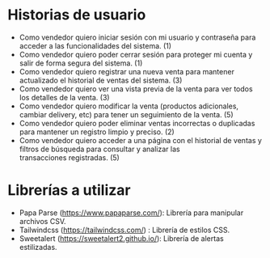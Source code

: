 # Historias de usuario

- Como vendedor quiero iniciar sesión con mi usuario y contraseña para acceder a las funcionalidades del sistema. (1)
- Como vendedor quiero poder cerrar sesión para proteger mi cuenta y salir de forma segura del sistema. (1)
- Como vendedor quiero registrar una nueva venta para mantener actualizado el historial de ventas del sistema. (3)
- Como vendedor quiero ver una vista previa de la venta para ver todos los detalles de la venta. (3)
- Como vendedor quiero modificar la venta (productos adicionales, cambiar delivery, etc) para tener un seguimiento de la venta. (5)
- Como vendedor quiero poder eliminar ventas incorrectas o duplicadas para mantener un registro limpio y preciso. (2)
- Como vendedor quiero acceder a una página con el historial de ventas y filtros de búsqueda para consultar y analizar las transacciones registradas. (5)

# Librerías a utilizar
- Papa Parse (https://www.papaparse.com/): Librería para manipular archivos CSV.
- Tailwindcss (https://tailwindcss.com/) : Librería de estilos CSS.
- Sweetalert (https://sweetalert2.github.io/): Librería de alertas estilizadas.
